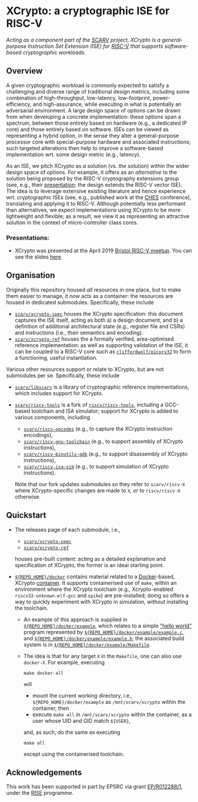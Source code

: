 # XCrypto: a cryptographic ISE for RISC-V

<!--- -------------------------------------------------------------------- --->

*Acting as a component part of the 
[SCARV](https://www.scarv.org)
project,
XCrypto is a general-purpose Instruction Set Extension (ISE) for
[RISC-V](https://riscv.org)
that supports software-based cryptographic workloads.*

<!--- -------------------------------------------------------------------- --->

## Overview

A given cryptographic workload is commonly expected to satisfy a 
challenging and diverse range of traditional design metrics, 
including some combination of high-throughput, low-latency, low-footprint, power-efficiency, and high-assurance,
while executing in what is potentially an adversarial environment.
A large design space of options can be drawn from when developing
a concrete implementation: these options span a spectrum, between 
those entirely based on hardware (e.g., a dedicated IP core)
and
those entirely based on software.
ISEs can be viewed as representing a hybrid option, in the sense 
they alter a general-purpose processor core with special-purpose 
hardware and associated instructions; such targeted alterations 
then help to improve a software-based implementation wrt. some
design metric (e.g., latency).

As an ISE, we pitch XCrypto as *a* solution (vs. *the* solution) 
within the wider design space of options.  For example, it offers
as an *alternative* to the solution being proposed by the RISC-V 
cryptography extensions group (see, e.g., their
[presentation](https://www.youtube.com/watch?v=dcW6a7SO2zE):
the design extends the RISC-V vector ISE).
The idea is to leverage extensive existing literature and hence
experience wrt. cryptographic ISEs (see, e.g., published work at
the
[CHES](https://dblp.uni-trier.de/db/conf/ches)
conference), translating and applying it to RISC-V.
Although potentially less performant than alternatives, we expect
implementations using XCrypto to be more lightweight and flexible; 
as a result, we view it as representing an attractive solution in
the context of micro-controller class cores.

### Presentations:

- XCrypto was presented at the April 2019 
  [Bristol RISC-V meetup](https://www.meetup.com/Bristol-RISC-V-Meetup-Group/).
  You can see the slides [here](./doc/riscv-meetup-bristol-slides.pdf).

<!--- -------------------------------------------------------------------- --->

## Organisation

Originally this repository housed *all* resources in one place,
but to make them easier to manage, it *now* acts as a container: 
the resources are housed in dedicated submodules.  Specifically, 
these include

- [`scarv/xcrypto-spec`](https://github.com/scarv/xcrypto-spec)
  houses the
  XCrypto specification:
  this document captures the ISE itself, acting as both
  a) a design document,
     and
  b) a definition of additional architectural 
     state
     (e.g., register file and CSRs)
     and
     instructions
     (i.e., their semantics and encoding).
- [`scarv/xcrypto-ref`](https://github.com/scarv/xcrypto-ref)
  houses the
  a formally verified, area-optimised reference implementation:
  as well as supporting validation of the ISE, it can be coupled
  to a RISC-V core such as
  [`cliffordwolf/picorv32`](https://github.com/cliffordwolf/picorv32)
  to form a functioning, useful instantiation.

Various other resources support or relate to XCrypto, but are not
submodules per se.
Specifically, these include

- [`scarv/libscarv`](https://github.com/scarv/libscarv)
  is a library of cryptographic reference implementations, which
  includes support for XCrypto.
- [`scarv/riscv-tools`](https://github.com/scarv/riscv-tools)
  is a fork of
  [`riscv/riscv-tools`](https://github.com/riscv/riscv-tools),
  including a GCC-based toolchain and ISA simulator; support for
  XCrypto is added to various components, including

  - [`scarv/riscv-opcodes`](https://github.com/scarv/riscv-opcodes)
    (e.g., to capture the XCrypto instruction encodings),
  - [`scarv/riscv-gnu-toolchain`](https://github.com/scarv/riscv-gnu-toolchain)
    (e.g., to support    assembly of XCrypto instructions),
  - [`scarv/riscv-binutils-gdb`](https://github.com/scarv/riscv-binutils-gdb)
    (e.g., to support disassembly of XCrypto instructions),
  - [`scarv/riscv-isa-sim`](https://github.com/scarv/riscv-isa-sim)
    (e.g., to support  simulation of XCrypto instructions).

  Note that our fork updates submodules so they refer to
  `scarv/riscv-X`
  where XCrypto-specific changes are made to `X`, or to
  `riscv/riscv-X`
  otherwise.

<!--- -------------------------------------------------------------------- --->

## Quickstart

- The releases page of each submodule, i.e.,

  - [`scarv/xcrypto-spec`](https://github.com/scarv/xcrypto-spec/releases)
  - [`scarv/xcrypto-ref`](https://github.com/scarv/xcrypto-ref/releases)

  houses pre-built content: acting as a detailed explanation and
  specification of XCrypto, the former is an ideal starting point.

- [`${REPO_HOME}/docker`](./docker)
  contains material related to a
  [Docker](https://www.docker.com/)-based,
  XCrypto
  [container](https://cloud.docker.com/u/scarv/repository/docker/scarv/xcrypto).
  It supports containerised use of `make`, within an environment 
  where the XCrypto toolchain 
  (e.g., Xcrypto-enabled `riscv32-unknown-elf-gcc` and `spike`)
  are pre-installed; doing so offers a way to quickly experiment 
  with XCrypto in simulation, *without* installing the toolchain.

  - An example of this approach is supplied in 
    [`${REPO_HOME}/docker/example`](./docker/example),
    which relates to a simple
    ["hello world"](https://en.wikipedia.org/wiki/"Hello,_World!"_program)
    program represented by
    [`${REPO_HOME}/docker/example/example.c`](./docker/example/example.c),
    and
    [`${REPO_HOME}/docker/example/example.h`](./docker/example/example.h);
    the associated build system is in
    [`${REPO_HOME}/docker/example/Makefile`](./docker/example/Makefile).

  - The idea is that for any target `X` in the `Makefile`, one
    can also use `docker-X`.  For example, executing

    ```
    make docker-all
    ```

    will

    - mount the current working directory, i.e.,
      `${REPO_HOME}/docker/example`
      as 
      `/mnt/scarv/xcrypto` 
      within the container,
      then
    - execute `make all` in 
      `/mnt/scarv/xcrypto` 
      within the container,
      as a user whose UID and GID match `${USER}`,

    and, as such, do the same as executing

    ```
    make all
    ```

    except using the containerised toolchain.

<!--- -------------------------------------------------------------------- --->

## Acknowledgements

This work has been supported in part by EPSRC via grant 
[EP/R012288/1](https://gow.epsrc.ukri.org/NGBOViewGrant.aspx?GrantRef=EP/R012288/1),
under the [RISE](http://www.ukrise.org) programme.

<!--- -------------------------------------------------------------------- --->
